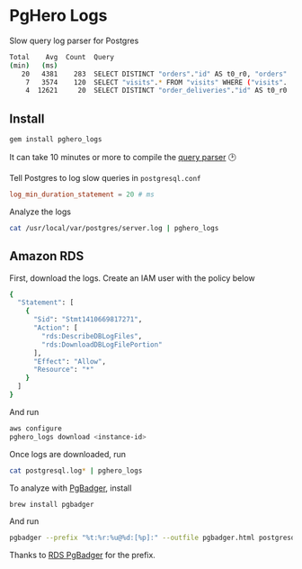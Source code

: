 # PgHero Logs

Slow query log parser for Postgres

```sh
Total    Avg  Count  Query
(min)   (ms)
   20   4381    283  SELECT DISTINCT "orders"."id" AS t0_r0, "orders"
    7   3574    120  SELECT "visits".* FROM "visits" WHERE ("visits".
    4  12621     20  SELECT DISTINCT "order_deliveries"."id" AS t0_r0
```

## Install

```sh
gem install pghero_logs
```

It can take 10 minutes or more to compile the [query parser](https://pganalyze.com/blog/parse-postgresql-queries-in-ruby.html) :clock2:

Tell Postgres to log slow queries in `postgresql.conf`

```conf
log_min_duration_statement = 20 # ms
```

Analyze the logs

```sh
cat /usr/local/var/postgres/server.log | pghero_logs
```

## Amazon RDS

First, download the logs. Create an IAM user with the policy below

```sh
{
  "Statement": [
    {
      "Sid": "Stmt1410669817271",
      "Action": [
        "rds:DescribeDBLogFiles",
        "rds:DownloadDBLogFilePortion"
      ],
      "Effect": "Allow",
      "Resource": "*"
    }
  ]
}
```

And run

```sh
aws configure
pghero_logs download <instance-id>
```

Once logs are downloaded, run

```sh
cat postgresql.log* | pghero_logs
```

To analyze with [PgBadger](https://github.com/dalibo/pgbadger), install

```sh
brew install pgbadger
```

And run

```sh
pgbadger --prefix "%t:%r:%u@%d:[%p]:" --outfile pgbadger.html postgresql.log* && open pgbadger.html
```

Thanks to [RDS PgBadger](https://github.com/sportngin/rds-pgbadger) for the prefix.
